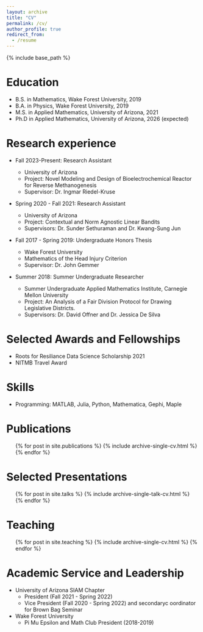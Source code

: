 ```yaml
---
layout: archive
title: "CV"
permalink: /cv/
author_profile: true
redirect_from:
  - /resume
---
```


{% include base_path %}

Education
======
* B.S. in Mathematics, Wake Forest University, 2019
* B.A. in Physics, Wake Forest University, 2019
* M.S. in Applied Mathematics, University of Arizona, 2021
* Ph.D in Applied Mathematics, University of Arizona, 2026 (expected)

Research experience
======
* Fall 2023-Present: Research Assistant
  * University of Arizona
  * Project: Novel Modeling and Design of Bioelectrochemical Reactor for Reverse Methanogenesis
  * Supervisor: Dr. Ingmar Riedel-Kruse

* Spring 2020 - Fall 2021: Research Assistant
  * University of Arizona
  * Project: Contextual and Norm Agnostic Linear Bandits
  * Supervisors: Dr. Sunder Sethuraman and Dr. Kwang-Sung Jun
 
 * Fall 2017 - Spring 2019: Undergraduate Honors Thesis
    * Wake Forest University
    * Mathematics of the Head Injury Criterion
    * Supervisor: Dr. John Gemmer
      
* Summer 2018: Summer Undergraduate Researcher
    * Summer Undergraduate Applied Mathematics Institute, Carnegie Mellon University
    * Project: An Analysis of a Fair Division Protocol for Drawing Legislative Districts.
    * Supervisors: Dr. David Offner and Dr. Jessica De Silva

Selected Awards and Fellowships
========
* Roots for Resiliance Data Science Scholarship 2021
* NITMB Travel Award
  
Skills
======
* Programming: MATLAB, Julia, Python, Mathematica, Gephi, Maple
  
Publications
======
  <ul>{% for post in site.publications %}
    {% include archive-single-cv.html %}
  {% endfor %}</ul>

  
Selected Presentations
======
  <ul>{% for post in site.talks %}
    {% include archive-single-talk-cv.html %}
  {% endfor %}</ul>
  
Teaching
======
  <ul>{% for post in site.teaching %}
    {% include archive-single-cv.html %}
  {% endfor %}</ul>
  
Academic Service and Leadership
======
* University of Arizona SIAM Chapter 
     * President (Fall 2021 - Spring 2022)
     * Vice President (Fall 2020 - Spring 2022) and secondaryc oordinator for Brown Bag Seminar
* Wake Forest University
     * Pi Mu Epsilon and Math Club President (2018-2019)

